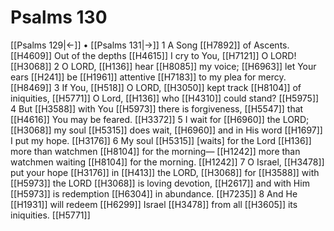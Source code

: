 # Psalms 130
[[Psalms 129|←]] • [[Psalms 131|→]]
1 A Song [[H7892]] of Ascents. [[H4609]] Out of the depths [[H4615]] I cry to You, [[H7121]] O LORD! [[H3068]] 
2 O LORD, [[H136]] hear [[H8085]] my voice; [[H6963]] let Your ears [[H241]] be [[H1961]] attentive [[H7183]] to my plea for mercy. [[H8469]] 
3 If You, [[H518]] O LORD, [[H3050]] kept track [[H8104]] of iniquities, [[H5771]] O Lord, [[H136]] who [[H4310]] could stand? [[H5975]] 
4 But [[H3588]] with You [[H5973]] there is forgiveness, [[H5547]] that [[H4616]] You may be feared. [[H3372]] 
5 I wait for [[H6960]] the LORD; [[H3068]] my soul [[H5315]] does wait, [[H6960]] and in His word [[H1697]] I put my hope. [[H3176]] 
6 My soul [[H5315]] [waits] for the Lord [[H136]] more than watchmen [[H8104]] for the morning— [[H1242]] more than watchmen waiting [[H8104]] for the morning. [[H1242]] 
7 O Israel, [[H3478]] put your hope [[H3176]] in [[H413]] the LORD, [[H3068]] for [[H3588]] with [[H5973]] the LORD [[H3068]] is loving devotion, [[H2617]] and with Him [[H5973]] is redemption [[H6304]] in abundance. [[H7235]] 
8 And He [[H1931]] will redeem [[H6299]] Israel [[H3478]] from all [[H3605]] its iniquities. [[H5771]] 
